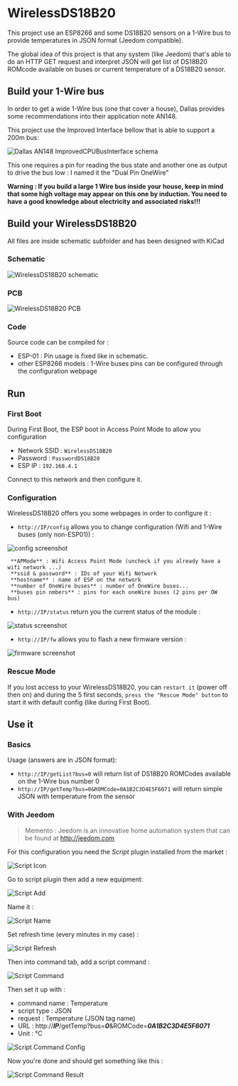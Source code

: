 # WirelessDS18B20
This project use an ESP8266 and some DS18B20 sensors on a 1-Wire bus to provide temperatures in JSON format (Jeedom compatible).

The global idea of this project is that any system (like Jeedom) that's able to do an HTTP GET request and interpret JSON will get list of DS18B20 ROMcode available on buses or current temperature of a DS18B20 sensor.

## Build your 1-Wire bus
In order to get a wide 1-Wire bus (one that cover a house), Dallas provides some recommendations into their application note AN148.

This project use the Improved Interface bellow that is able to support a 200m bus: 

![Dallas AN148 ImprovedCPUBusInterface schema](https://raw.github.com/J6B/Jeedom-ESP8266-Wireless-DS18B20/master/img/AN148-ImprovedCPUBusInterface.jpg)

This one requires a pin for reading the bus state and another one as output to drive the bus low : I named it the "Dual Pin OneWire"

**Warning : If you build a large 1 Wire bus inside your house, keep in mind that some high voltage may appear on this one by induction. You need to have a good knowledge about electricity and associated risks!!!**



## Build your WirelessDS18B20

All files are inside schematic subfolder and has been designed with KiCad

### Schematic

![WirelessDS18B20 schematic](https://raw.github.com/J6B/Jeedom-ESP8266-Wireless-DS18B20/master/img/schematic.png)

### PCB

![WirelessDS18B20 PCB](https://raw.github.com/J6B/Jeedom-ESP8266-Wireless-DS18B20/master/img/pcb.png)

### Code
Source code can be compiled for :

 - ESP-01 : Pin usage is fixed like in schematic.
 - other ESP8266 models : 1-Wire buses pins can be configured through the configuration webpage




## Run

### First Boot
During First Boot, the ESP boot in Access Point Mode to allow you configuration

 - Network SSID : `WirelessDS18B20`
 - Password : `PasswordDS18B20`
 - ESP IP : `192.168.4.1`

Connect to this network and then configure it.

### Configuration

WirelessDS18B20 offers you some webpages in order to configure it : 

 - `http://IP/config` allows you to change configuration (Wifi and 1-Wire buses (only non-ESP01)) : 

![config screenshot](https://raw.github.com/J6B/Jeedom-ESP8266-Wireless-DS18B20/master/img/config.png)

	 **APMode** : Wifi Access Point Mode (uncheck if you already have a wifi network ...)
	 **ssid & password** : IDs of your Wifi Network
	 **hostname** : name of ESP on the network
	 **number of OneWire buses** : number of OneWire buses...
	 **buses pin nmbers** : pins for each oneWire buses (2 pins per OW bus)


 - `http://IP/status` return you the current status of the module :

![status screenshot](https://raw.github.com/J6B/Jeedom-ESP8266-Wireless-DS18B20/master/img/status.png)


 - `http://IP/fw` allows you to flash a new firmware version :

![firmware screenshot](https://raw.github.com/J6B/Jeedom-ESP8266-Wireless-DS18B20/master/img/firmware.png)

### Rescue Mode
If you lost access to your WirelessDS18B20, you can `restart it` (power off then on) and during the 5 first seconds, `press the "Rescue Mode" button` to start it with default config (like during First Boot).




## Use it

### Basics

Usage (answers are in JSON format): 

 - `http://IP/getList?bus=0` will return list of DS18B20 ROMCodes available on the 1-Wire bus number 0
 - `http://IP/getTemp?bus=0&ROMCode=0A1B2C3D4E5F6071` will return simple JSON with temperature from the sensor


### With Jeedom

> Memento : Jeedom is an innovative home automation system that can be found at http://jeedom.com

For this configuration you need the *Script* plugin installed from the market : 

![Script Icon](https://raw.github.com/J6B/Jeedom-ESP8266-Wireless-DS18B20/master/img/JeedomScriptIcon.png)

Go to script plugin then add a new equipment: 

![Script Add](https://raw.github.com/J6B/Jeedom-ESP8266-Wireless-DS18B20/master/img/JeedomScriptAdd.png)

Name it : 

![Script Name](https://raw.github.com/J6B/Jeedom-ESP8266-Wireless-DS18B20/master/img/JeedomScriptName.png)

Set refresh time (every minutes in my case) : 

![Script Refresh](https://raw.github.com/J6B/Jeedom-ESP8266-Wireless-DS18B20/master/img/JeedomScriptRefresh.png)

Then into command tab, add a script command : 

![Script Command](https://raw.github.com/J6B/Jeedom-ESP8266-Wireless-DS18B20/master/img/JeedomScriptAddCmd.png)

Then set it up with : 

 - command name : Temperature
 - script type : JSON
 - request : Temperature (JSON tag name)
 - URL : http://***IP***/getTemp?bus=***0***&ROMCode=***0A1B2C3D4E5F6071*** 
 - Unit : °C

![Script Command Config](https://raw.github.com/J6B/Jeedom-ESP8266-Wireless-DS18B20/master/img/JeedomScriptCmdConfig.png)

Now you're done and should get something like this : 

![Script Command Result](https://raw.github.com/J6B/Jeedom-ESP8266-Wireless-DS18B20/master/img/JeedomScriptResult.png)